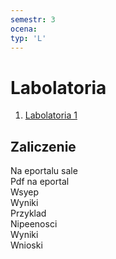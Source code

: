 ```yaml
---
semestr: 3
ocena: 
typ: 'L'
---
```


# Labolatoria
1. [Labolatoria 1](/Notatki/Semestr%203/Fizyka%203.1/Labolatoria/Labolatoria%201/Labolatoria%201.md)

## Zaliczenie
Na eportalu sale  
Pdf na eportal  
Wsyep  
Wyniki  
Przyklad  
Nipeenosci  
Wyniki  
Wnioski